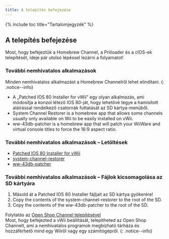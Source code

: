 ```yaml
---
title: A telepítés befejezése
---
```


{% include toc title="Tartalomjegyzék" %}

## A telepítés befejezése

Most, hogy befejeztük a Homebrew Channel, a Priiloader és a cIOS-ek telepítését, ideje pár utolsó lépéssel lezárni a folyamatot!

### További nemhivatalos alkalmazások

Minden nemhivatalos alkalmazást a Homebrew Channelről lehet elindítani.
{: .notice--info}

- A „Patched IOS 80 Installer for vWii” egy olyan alkalmazás, ami módosítja a konzol létező IOS 80-ját, hogy lehetővé tegye a hamisított aláírással rendelkező csatornák futtatását az SD kártya-menüből.
- System Channel Restorer is a homebrew app that allows some channels usually only available on Wii to be easily installed on vWii.
- ww-43db-patcher is a homebrew app that will patch your WiiWare and virtual console titles to force the 16:9 aspect ratio.

### További nemhivatalos alkalmazások – Letöltések

- [Patched IOS 80 Installer for vWii](https://oscwii.org/library/app/Patched_IOS80_Installer_for_vWii)
- [system-channel-restorer](https://oscwii.org/library/app/system-channel-restorer)
- [ww-43db-patcher](https://oscwii.org/library/app/ww-43db-patcher)

### További nemhivatalos alkalmazások – Fájlok kicsomagolása az SD kártyára

1. Másold át a Patched IOS 80 Installer fájljait az SD kártya gyökerére!
2. Copy the contents of the system-channel-restorer to the root of the SD.
3. Copy the contents of the ww-43db-patcher to the root of the SD.

Folytatás az <a href="osc">Open Shop Channel telepítésével</a> <br>
Most, hogy befejezted a vWii beállítását, telepítheted az Open Shop Channelt, ami a nemhivatalos programok megbízható tárháza és hozzáférhető mind egy Wiiről vagy egy számítógépről.
{: .notice--info}
